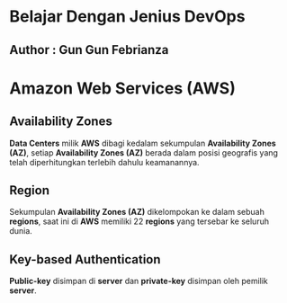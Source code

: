 # Belajar Dengan Jenius DevOps

## Author : Gun Gun Febrianza



# Amazon Web Services (AWS)



## Availability Zones

**Data Centers** milik **AWS** dibagi kedalam sekumpulan **Availability Zones (AZ)**, setiap **Availability Zones (AZ)** berada dalam posisi geografis yang telah diperhitungkan terlebih dahulu keamanannya. 



## Region

Sekumpulan **Availability Zones (AZ)** dikelompokan ke dalam sebuah **regions**, saat ini di **AWS** memiliki 22 **regions** yang tersebar ke seluruh dunia.



## Key-based Authentication

**Public-key** disimpan di **server** dan **private-key** disimpan oleh pemilik **server**.



